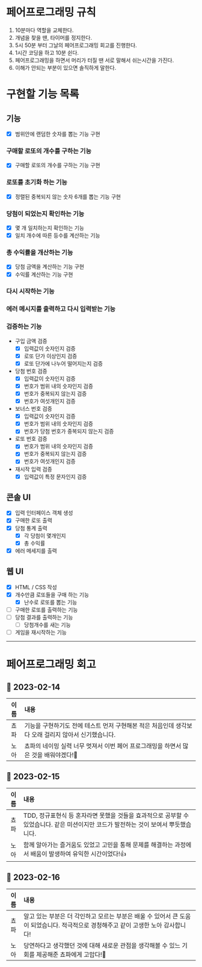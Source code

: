 # 페어프로그래밍 규칙

1. 10분마다 역할을 교체한다.
2. 개념을 찾을 땐, 타이머를 정지한다.
3. 5시 50분 부터 그날의 페어프로그래밍 회고를 진행한다.
4. 1시간 코딩을 하고 10분 쉰다.
5. 페어프로그래밍을 하면서 머리가 터질 땐 서로 말해서 쉬는시간을 가진다.
6. 이해가 안되는 부분이 있으면 솔직하게 말한다.

# 구현할 기능 목록

## 기능

- [x] 범위안에 랜덤한 숫자를 뽑는 기능 구현

### 구매할 로또의 개수를 구하는 기능

- [x] 구매할 로또의 개수를 구하는 기능 구현

### 로또를 초기화 하는 기능

- [x] 정렬된 중복되지 않는 숫자 6개를 뽑는 기능 구현

### 당첨이 되었는지 확인하는 기능

- [x] 몇 개 일치하는지 확인하는 기능
- [x] 일치 개수에 따른 등수를 계산하는 기능

### 총 수익률을 개산하는 기능

- [x] 당첨 금액을 계산하는 기능 구현
- [x] 수익률 계산하는 기능 구현

### 다시 시작하는 기능

### 에러 메시지를 출력하고 다시 입력받는 기능

### 검증하는 기능

- 구입 금액 검증
  - [x] 입력값이 숫자인지 검증
  - [x] 로또 단가 이상인지 검증
  - [x] 로또 단가에 나누어 떨어지는지 검증
- 당첨 번호 검증
  - [x] 입력값이 숫자인지 검증
  - [x] 번호가 범위 내의 숫자인지 검증
  - [x] 번호가 중복되지 않는지 검증
  - [x] 번호가 여섯개인지 검증
- 보너스 번호 검증
  - [x] 입력값이 숫자인지 검증
  - [x] 번호가 범위 내의 숫자인지 검증
  - [x] 번호가 당첨 번호가 중복되지 않는지 검증
- 로또 번호 검증
  - [x] 번호가 범위 내의 숫자인지 검증
  - [x] 번호가 중복되지 않는지 검증
  - [x] 번호가 여섯개인지 검증
- 재시작 입력 검증
  - [x] 입력값이 특정 문자인지 검증

## 콘솔 UI

- [x] 입력 인터페이스 객체 생성
- [x] 구매한 로또 출력
- [x] 당첨 통계 출력
  - [x] 각 당첨이 몇개인지
  - [x] 총 수익률
- [x] 에러 메세지를 출력

## 웹 UI

- [x] HTML / CSS 작성
- [x] 개수만큼 로또들을 구매 하는 기능
  - [x] 난수로 로또를 뽑는 기능
- [ ] 구매한 로또를 출력하는 기능
- [ ] 당첨 결과를 출력하는 기능
  - [ ] 당첨개수를 새는 기능
- [ ] 게임을 재시작하는 기능

---

# 페어프로그래밍 회고

## 📆 2023-02-14

| 이름 | 내용                                                                                                |
| :--: | :-------------------------------------------------------------------------------------------------- |
| 쵸파 | 기능을 구현하기도 전에 테스트 먼저 구현해본 적은 처음인데 생각보다 오래 걸리지 않아서 신기했습니다. |
| 노아 | 쵸파의 네이밍 실력 너무 멋져서 이번 페어 프로그래밍을 하면서 많은 것을 배워야겠다!💪                |

## 📆 2023-02-15

| 이름 | 내용                                                                                                                                 |
| :--: | :----------------------------------------------------------------------------------------------------------------------------------- |
| 쵸파 | TDD, 정규표현식 등 혼자라면 못했을 것들을 효과적으로 공부할 수 있었습니다. 같은 미션이지만 코드가 발전하는 것이 보여서 뿌듯했습니다. |
| 노아 | 함께 알아가는 즐거움도 있었고 고민을 통해 문제를 해결하는 과정에서 배움이 발생하여 유익한 시간이었다!👍                              |

## 📆 2023-02-16

| 이름 | 내용                                                                                                                               |
| :--: | :--------------------------------------------------------------------------------------------------------------------------------- |
| 쵸파 | 알고 있는 부분은 더 각인하고 모르는 부분은 배울 수 있어서 큰 도움이 되었습니다. 적극적으로 경청해주고 같이 고생한 노아 감사합니다! |
| 노아 | 당연하다고 생각했던 것에 대해 새로운 관점을 생각해볼 수 있느 기회를 제공해준 쵸파에게 고맙다!🤝                                    |
